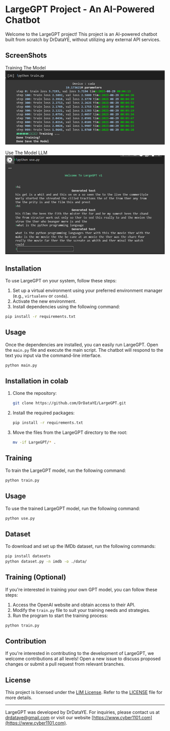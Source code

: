 # LargeGPT Project - An AI-Powered Chatbot

Welcome to the LargeGPT project! This project is an AI-powered chatbot built from scratch by DrDataYE, without utilizing any external API services.


## ScreenShots

Training The Model
![Train](screenshot_2.png)

Use The Model LLM
![use](screenshot_1.png)


## Installation

To use LargeGPT on your system, follow these steps:

1. Set up a virtual environment using your preferred environment manager (e.g., `virtualenv` or `conda`).
2. Activate the new environment.
3. Install dependencies using the following command:

```bash
pip install -r requirements.txt
```

## Usage

Once the dependencies are installed, you can easily run LargeGPT. Open the `main.py` file and execute the main script. The chatbot will respond to the text you input via the command-line interface.

```bash
python main.py
```





## Installation in colab

1. Clone the repository:
   ```bash
   git clone https://github.com/DrDataYE/LargeGPT.git
   ```

2. Install the required packages:
   ```bash
   pip install -r requirements.txt
   ```

3. Move the files from the LargeGPT directory to the root:
   ```bash
   mv -if LargeGPT/* .
   ```

## Training

To train the LargeGPT model, run the following command:
```bash
python train.py
```

## Usage

To use the trained LargeGPT model, run the following command:
```bash
python use.py
```

## Dataset

To download and set up the IMDb dataset, run the following commands:
```bash
pip install datasets
python dataset.py -n imdb -o ./data/
```


## Training (Optional)

If you're interested in training your own GPT model, you can follow these steps:

1. Access the OpenAI website and obtain access to their API.
2. Modify the `train.py` file to suit your training needs and strategies.
3. Run the program to start the training process:

```bash
python train.py
```

## Contribution

If you're interested in contributing to the development of LargeGPT, we welcome contributions at all levels! Open a new issue to discuss proposed changes or submit a pull request from relevant branches.

## License

This project is licensed under the [LIM License](). Refer to the [LICENSE](LICENSE) file for more details.

---

LargeGPT was developed by DrDataYE. For inquiries, please contact us at [drdataye@gmail.com](mailto:drdataye@gmail.com) or visit our website [https://www.cyber1101.com](https://www.cyber1101.com).
